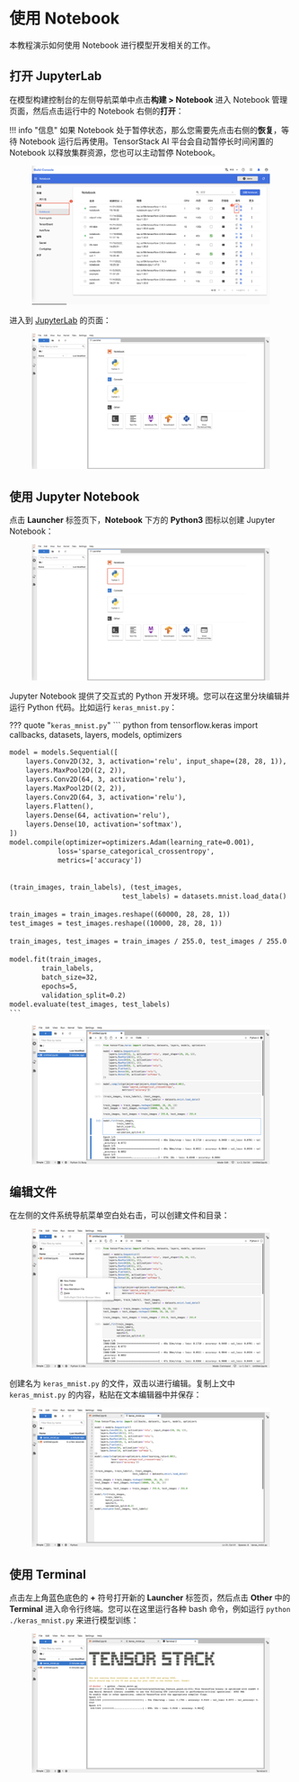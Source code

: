 # 使用 Notebook

本教程演示如何使用 Notebook 进行模型开发相关的工作。

## 打开 JupyterLab

在模型构建控制台的左侧导航菜单中点击**构建 > Notebook** 进入 Notebook 管理页面，然后点击运行中的 Notebook 右侧的**打开**：

!!! info "信息"
    如果 Notebook 处于暂停状态，那么您需要先点击右侧的**恢复**，等待 Notebook 运行后再使用。TensorStack AI 平台会自动暂停长时间闲置的 Notebook 以释放集群资源，您也可以主动暂停 Notebook。

<figure class="screenshot">
  <img alt="notebook-manage" src="../assets/tasks/develop-and-test-model/use-notebook/notebook-manage.png" class="screenshot"/>
</figure>

进入到 [JupyterLab](https://jupyter.org/) 的页面：

<figure class="screenshot">
  <img alt="jupyterLab" src="../assets/tasks/develop-and-test-model/use-notebook/jupyterLab.png" class="screenshot"/>
</figure>

## 使用 Jupyter Notebook

点击 **Launcher** 标签页下，**Notebook** 下方的 **Python3** 图标以创建 Jupyter Notebook：

<figure class="screenshot">
  <img alt="jupyterLab-select-notebook" src="../assets/tasks/develop-and-test-model/use-notebook/jupyterLab-select-notebook.png" class="screenshot"/>
</figure>

Jupyter Notebook 提供了交互式的 Python 开发环境。您可以在这里分块编辑并运行 Python 代码。比如运行 `keras_mnist.py`：

??? quote "`keras_mnist.py`"
    ``` python
    from tensorflow.keras import callbacks, datasets, layers, models, optimizers

    model = models.Sequential([
        layers.Conv2D(32, 3, activation='relu', input_shape=(28, 28, 1)),
        layers.MaxPool2D((2, 2)),
        layers.Conv2D(64, 3, activation='relu'),
        layers.MaxPool2D((2, 2)),
        layers.Conv2D(64, 3, activation='relu'),
        layers.Flatten(),
        layers.Dense(64, activation='relu'),
        layers.Dense(10, activation='softmax'),
    ])
    model.compile(optimizer=optimizers.Adam(learning_rate=0.001),
                loss='sparse_categorical_crossentropy',
                metrics=['accuracy'])


    (train_images, train_labels), (test_images,
                                test_labels) = datasets.mnist.load_data()

    train_images = train_images.reshape((60000, 28, 28, 1))
    test_images = test_images.reshape((10000, 28, 28, 1))

    train_images, test_images = train_images / 255.0, test_images / 255.0

    model.fit(train_images,
            train_labels,
            batch_size=32,
            epochs=5,
            validation_split=0.2)
    model.evaluate(test_images, test_labels)
    ```

<figure class="screenshot">
  <img alt="jupyterLab-notebook" src="../assets/tasks/develop-and-test-model/use-notebook/jupyterLab-notebook.png" class="screenshot"/>
</figure>

## 编辑文件

在左侧的文件系统导航菜单空白处右击，可以创建文件和目录：

<figure class="screenshot">
  <img alt="jupyterLab-newfile" src="../assets/tasks/develop-and-test-model/use-notebook/jupyterLab-newfile.png" class="screenshot"/>
</figure>

创建名为 `keras_mnist.py` 的文件，双击以进行编辑。复制上文中 `keras_mnist.py` 的内容，粘贴在文本编辑器中并保存：

<figure class="screenshot">
  <img alt="jupyterLab-editor" src="../assets/tasks/develop-and-test-model/use-notebook/jupyterLab-editor.png" class="screenshot"/>
</figure>

## 使用 Terminal

点击左上角蓝色底色的 **+** 符号打开新的 **Launcher** 标签页，然后点击 **Other** 中的 **Terminal** 进入命令行终端。您可以在这里运行各种 bash 命令，例如运行 `python ./keras_mnist.py` 来进行模型训练：

<figure class="screenshot">
  <img alt="jupyterLab-terminal" src="../assets/tasks/develop-and-test-model/use-notebook/jupyterLab-terminal.png" class="screenshot"/>
</figure>
